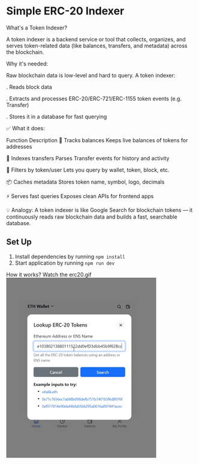 # Simple ERC-20 Indexer
What's a Token Indexer?

A token indexer is a backend service or tool that collects, organizes, and serves token-related data (like balances, transfers, and metadata) across the blockchain.

Why it's needed:

Raw blockchain data is low-level and hard to query. A token indexer:

 . Reads block data

 . Extracts and processes ERC-20/ERC-721/ERC-1155 token events (e.g. Transfer)

 . Stores it in a database for fast querying


 ✅ What it does:

Function	                  Description
🔄 Tracks balances	         Keeps live balances of tokens for addresses

🧾 Indexes transfers        	Parses Transfer events for history and activity

🎯 Filters by token/user	 Lets you query by wallet, token, block, etc.

📦 Caches metadata	        Stores token name, symbol, logo, decimals

⚡ Serves fast queries    	Exposes clean APIs for frontend apps



💡 Analogy:
A token indexer is like Google Search for blockchain tokens — it continuously reads raw blockchain data and builds a fast, searchable database.

## Set Up

1. Install dependencies by running `npm install`
2. Start application by running `npm run dev`


How it works? Watch the erc20.gif
![How to use the ERC-20 token indexer](ERC20.gif)